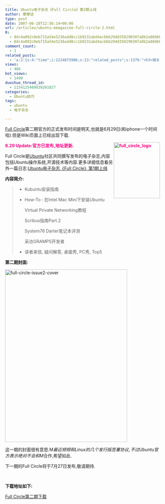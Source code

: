 ```yaml
---
title: Ubuntu电子杂志《Full Circle》第2期上线
author: 摩摩诘
type: post
date: 2007-06-28T12:56:14+00:00
url: /articles/ubuntu-emagazine-full-circle-2.html
0:
  - 8dc4a092c0eb715a54e5236add8cc1b9231abd4acbbb29dd358290307a8b2a869bb6f6e27052b4a3fcaf3b935b6c5630
  - 8dc4a092c0eb715a54e5236add8cc1b9231abd4acbbb29dd358290307a8b2a869bb6f6e27052b4a3fcaf3b935b6c5630
comment_count:
  - 1
related_posts:
  - 'a:2:{s:4:"time";i:1224875986;s:13:"related_posts";s:1379:"<h3>相关日志</h3><ul class="related_post"><li><a href="http://www.digglife.cn/articles/ubuntu-emagazine-full-circle-4.html" title="Ubuntu电子杂志《Full Circle》第4期上线">Ubuntu电子杂志《Full Circle》第4期上线</a></li><li><a href="http://www.digglife.cn/articles/ubuntu-emagazine-full-circle-3.html" title="Ubuntu电子杂志《Full Circle》第3期上线">Ubuntu电子杂志《Full Circle》第3期上线</a></li><li><a href="http://www.digglife.cn/articles/ubuntu-emagazine-full-circle-5.html" title="Ubuntu电子杂志《Full Circle》第5期上线">Ubuntu电子杂志《Full Circle》第5期上线</a></li><li><a href="http://www.digglife.cn/articles/run-every-windows-app-on-ubuntu.html" title="利用VMware在Ubuntu下使用已有的Windows软件.">利用VMware在Ubuntu下使用已有的Windows软件.</a></li><li><a href="http://www.digglife.cn/articles/recordmydesktop.html" title="Linux平台屏幕录像工具RecordMyDesktop">Linux平台屏幕录像工具RecordMyDesktop</a></li><li><a href="http://www.digglife.cn/articles/skype-for-linux-14-beta-released.html" title="Skype For Linux 1.4 beta发布.">Skype For Linux 1.4 beta发布.</a></li><li><a href="http://www.digglife.cn/articles/ubuntu-emagazine-full-circle-1.html" title="Ubuntu电子杂志《Full Circle》第1期上线">Ubuntu电子杂志《Full Circle》第1期上线</a></li></ul>";}'
views:
  - 486
bot_views:
  - 1498
duoshuo_thread_id:
  - 1154125469839261827
categories:
  - Ubuntu技巧
tags:
  - ubuntu
  - 电子杂志

---
```

<a href="http://www.fullcirclemagazine.org" target="_blank">Full Circle</a>第二期官方的正式发布时间是明天,也就是6月29日(和iphone一个时间哈).但是Wiki页面上已经出现下载.

<font color="#ff0080"><strong>6.29 Update:官方已发布,地址更新.<img height="182" alt="full_circle_logo" src="https://www.digglife.net/wp-content/uploads/3/379/2007/06/full-circle-logo1.png" width="150" align="right" /></strong></font>

Full Circle是<a href="https://www.digglife.net/articles/category/about_ubuntu/" target="_blank">Ubuntu</a>社区共同撰写发布的电子杂志,内容包括Ubuntu操作系统,开源技术等内容.更多详细信息看另外一篇日志:<a href="https://www.digglife.net/articles/ubuntu-emagazine-full-circle-1.html" target="_blank">Ubuntu电子杂志《Full Circle》第1期上线</a>

**内容简介:** 

>   * Kubuntu安装指南 
>   * How-To : 
>     在Intel Mac Mini下安装Ubuntu
>     
>     Virtual Private Networking教程
>     
>     Scribus指南Part.2
>     
>     System76 Darter笔记本评测
>     
>     采访GRAMPS开发者
> 
>   * 读者来信, 疑问解答, 桌面秀, PC秀, Top5

<!--more-->

**第二期封面:**

<img height="562" alt="full-circle-issue2-cover" src="https://www.digglife.net/wp-content/uploads/3/379/2007/06/full-circle-issue2-cover.png" width="397" />

这一期的封面很有意思.M$最近频频和Linux的几个发行版签署协议,不过Ubuntu官方表示绝对不会和M$合作,希望如此.

下一期的Full Circle将于7月27日发布,敬请期待.

&nbsp;

**下载地址如下:** 

[Full Circle第二期下载][1]

 [1]: http://fullcirclemagazine.org/download-manager.php?id=14
